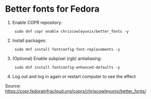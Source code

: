 <h1>Better fonts for Fedora</h1>

1. Enable COPR repository:

        sudo dnf copr enable chriscowleyunix/better_fonts -y

2. Install packages:

        sudo dnf install fontconfig-font-replacements -y

3. (Optional) Enable subpixel (rgb) antialiasing:

        sudo dnf install fontconfig-enhanced-defaults -y

4. Log out and log in again or restart computer to see the effect

Source: https://copr.fedorainfracloud.org/coprs/chriscowleyunix/better_fonts/
